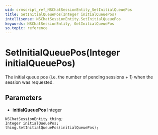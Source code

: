 ```yaml
---
uid: crmscript_ref_NSChatSessionEntity_SetInitialQueuePos
title: SetInitialQueuePos(Integer initialQueuePos)
intellisense: NSChatSessionEntity.SetInitialQueuePos
keywords: NSChatSessionEntity, GetInitialQueuePos
so.topic: reference
---
```


# SetInitialQueuePos(Integer initialQueuePos)

The initial queue pos (i.e. the number of pending sessions + 1) when the session was requested.

## Parameters

* **initialQueuePos** Integer

```crmscript
NSChatSessionEntity thing;
Integer initialQueuePos;
thing.SetInitialQueuePos(initialQueuePos);
```

